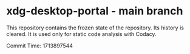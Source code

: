 # xdg-desktop-portal - main branch

This repository contains the frozen state of the repository.
Its history is cleared. It is used only for static code
analysis with Codacy.

Commit Time: 1713897544
